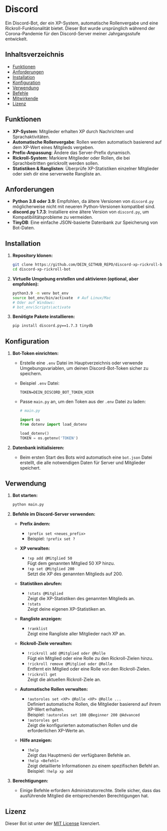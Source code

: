 # Discord

Ein Discord-Bot, der ein XP-System, automatische Rollenvergabe und eine Rickroll-Funktionalität bietet. Dieser Bot wurde ursprünglich während der Corona-Pandemie für den Discord-Server meiner Jahrgangsstufe entwickelt.

## Inhaltsverzeichnis

- [Funktionen](#funktionen)
- [Anforderungen](#anforderungen)
- [Installation](#installation)
- [Konfiguration](#konfiguration)
- [Verwendung](#verwendung)
- [Befehle](#befehle)
- [Mitwirkende](#mitwirkende)
- [Lizenz](#lizenz)

## Funktionen

- **XP-System**: Mitglieder erhalten XP durch Nachrichten und Sprachaktivitäten.
- **Automatische Rollenvergabe**: Rollen werden automatisch basierend auf dem XP-Wert eines Mitglieds vergeben.
- **Prefix-Anpassung**: Ändere das Server-Prefix dynamisch.
- **Rickroll-System**: Markiere Mitglieder oder Rollen, die bei Sprachbeitritten gerickrollt werden sollen.
- **Statistiken & Ranglisten**: Überprüfe XP-Statistiken einzelner Mitglieder oder sieh dir eine serverweite Rangliste an.

## Anforderungen

- **Python 3.8 oder 3.9**: Empfohlen, da ältere Versionen von `discord.py` möglicherweise nicht mit neueren Python-Versionen kompatibel sind.
- **discord.py 1.7.3**: Installiere eine ältere Version von `discord.py`, um Kompatibilitätsprobleme zu vermeiden.
- **TinyDB**: Eine einfache JSON-basierte Datenbank zur Speicherung von Bot-Daten.

## Installation

1. **Repository klonen:**

   ```bash
   git clone https://github.com/DEIN_GITHUB_REPO/discord-xp-rickroll-bot.git
   cd discord-xp-rickroll-bot
   ```

2. **Virtuelle Umgebung erstellen und aktivieren (optional, aber empfohlen):**

   ```bash
   python3.9 -m venv bot_env
   source bot_env/bin/activate  # Auf Linux/Mac
   # Oder auf Windows:
   # bot_env\Scripts\activate
   ```

3. **Benötigte Pakete installieren:**

   ```bash
   pip install discord.py==1.7.3 tinydb
   ```

## Konfiguration

1. **Bot-Token einrichten:**

   - Erstelle eine `.env` Datei im Hauptverzeichnis oder verwende Umgebungsvariablen, um deinen Discord-Bot-Token sicher zu speichern.
   - Beispiel `.env` Datei:

     ```env
     TOKEN=DEIN_DISCORD_BOT_TOKEN_HIER
     ```

   - Passe `main.py` an, um den Token aus der `.env` Datei zu laden:

     ```python
     # main.py

     import os
     from dotenv import load_dotenv

     load_dotenv()
     TOKEN = os.getenv('TOKEN')
     ```

2. **Datenbank initialisieren:**

   - Beim ersten Start des Bots wird automatisch eine `bot.json` Datei erstellt, die alle notwendigen Daten für Server und Mitglieder speichert.

## Verwendung

1. **Bot starten:**

   ```bash
   python main.py
   ```

2. **Befehle im Discord-Server verwenden:**

   - **Prefix ändern:**
     - `!prefix set <neues_prefix>`
     - Beispiel: `!prefix set ?`

   - **XP verwalten:**
     - `!xp add @Mitglied 50`  
       Fügt dem genannten Mitglied 50 XP hinzu.  
     - `!xp set @Mitglied 200`  
       Setzt die XP des genannten Mitglieds auf 200.  

   - **Statistiken abrufen:**
     - `!stats @Mitglied`  
       Zeigt die XP-Statistiken des genannten Mitglieds an.  
     - `!stats`  
       Zeigt deine eigenen XP-Statistiken an.

   - **Rangliste anzeigen:**
     - `!ranklist`  
       Zeigt eine Rangliste aller Mitglieder nach XP an.

   - **Rickroll-Ziele verwalten:**
     - `!rickroll add @Mitglied oder @Rolle`  
       Fügt ein Mitglied oder eine Rolle zu den Rickroll-Zielen hinzu.  
     - `!rickroll remove @Mitglied oder @Rolle`  
       Entfernt ein Mitglied oder eine Rolle von den Rickroll-Zielen.  
     - `!rickroll get`  
       Zeigt die aktuellen Rickroll-Ziele an.

   - **Automatische Rollen verwalten:**
     - `!autoroles set <XP> @Rolle <XP> @Rolle ...`  
       Definiert automatische Rollen, die Mitglieder basierend auf ihrem XP-Wert erhalten.  
       Beispiel: `!autoroles set 100 @Beginner 200 @Advanced`  
     - `!autoroles get`  
       Zeigt die konfigurierten automatischen Rollen und die erforderlichen XP-Werte an.

   - **Hilfe anzeigen:**
     - `!help`  
       Zeigt das Hauptmenü der verfügbaren Befehle an.  
     - `!help <Befehl>`  
       Zeigt detaillierte Informationen zu einem spezifischen Befehl an.  
       Beispiel: `!help xp add`

3. **Berechtigungen:**

   - Einige Befehle erfordern Administratorrechte. Stelle sicher, dass das ausführende Mitglied die entsprechenden Berechtigungen hat.

## Lizenz

Dieser Bot ist unter der [MIT License](LICENSE) lizenziert.
